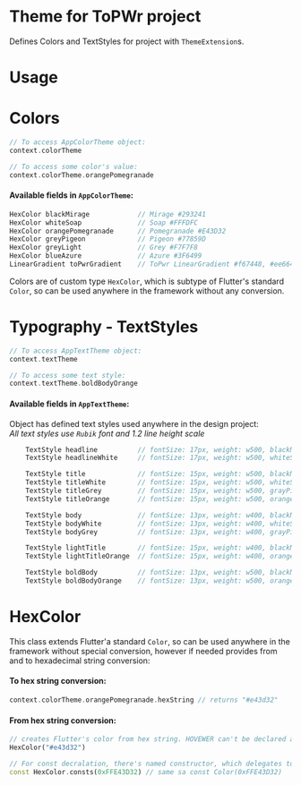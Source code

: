 # Theme for ToPWr project

Defines Colors and TextStyles for project with `ThemeExtension`s.

# Usage

# Colors

```dart
// To access AppColorTheme object:
context.colorTheme

// To access some color's value:
context.colorTheme.orangePomegranade
```

#### Available fields in `AppColorTheme`:

```dart
HexColor blackMirage            // Mirage #293241
HexColor whiteSoap              // Soap #FFFDFC
HexColor orangePomegranade      // Pomegranade #E43D32
HexColor greyPigeon             // Pigeon #77859D
HexColor greyLight              // Grey #F7F7F8
HexColor blueAzure              // Azure #3F6499
LinearGradient toPwrGradient    // ToPwr LinearGradient #f67448, #ee6645, #df371b
```

Colors are of custom type `HexColor`, which is subtype of Flutter's standard `Color`, so can be used anywhere in the framework without any conversion.

# Typography - TextStyles

```dart
// To access AppTextTheme object:
context.textTheme

// To access some text style:
context.textTheme.boldBodyOrange
```

#### Available fields in `AppTextTheme`:

Object has defined text styles used anywhere in the design project:  
_All text styles use `Rubik` font and 1.2 line height scale_

```dart
    TextStyle headline          // fontSize: 17px, weight: w500, blackMirage
    TextStyle headlineWhite     // fontSize: 17px, weight: w500, whiteSoap

    TextStyle title             // fontSize: 15px, weight: w500, blackMirage
    TextStyle titleWhite        // fontSize: 15px, weight: w500, whiteSoap
    TextStyle titleGrey         // fontSize: 15px, weight: w500, grayPigeon
    TextStyle titleOrange       // fontSize: 15px, weight: w500, orangePomegranade

    TextStyle body              // fontSize: 13px, weight: w400, blackMirage
    TextStyle bodyWhite         // fontSize: 13px, weight: w400, whiteSoap
    TextStyle bodyGrey          // fontSize: 13px, weight: w400, grayPigeon

    TextStyle lightTitle        // fontSize: 15px, weight: w400, blackMirage
    TextStyle lightTitleOrange  // fontSize: 15px, weight: w400, orangePomegranade

    TextStyle boldBody          // fontSize: 13px, weight: w500, blackMirage
    TextStyle boldBodyOrange    // fontSize: 13px, weight: w500, orangePomegranade
```

# HexColor

This class extends Flutter'a standard `Color`, so can be used anywhere in the framework without special conversion, however if needed provides from and to hexadecimal string conversion:

#### To hex string conversion:

```dart
context.colorTheme.orangePomegranade.hexString // returns "#e43d32"
```

#### From hex string conversion:

```dart
// creates Flutter's color from hex string. HOVEWER can't be declared as **const** value
HexColor("#e43d32")

// For const decralation, there's named constructor, which delegates to default Color constructor
const HexColor.consts(0xFFE43D32) // same sa const Color(0xFFE43D32)
```
